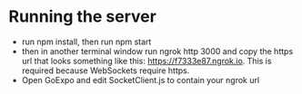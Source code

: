 # Running the server
* run npm install, then run npm start
* then in another terminal window run ngrok http 3000 and copy the https url that looks something like this: https://f7333e87.ngrok.io. This is required because WebSockets require https.
* Open GoExpo and edit SocketClient.js to contain your ngrok url
